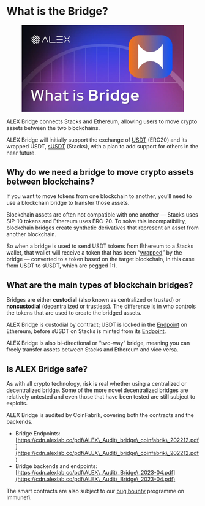# What is the Bridge?

<figure><img src="../.gitbook/assets/image (1) (1) (1).png" alt=""><figcaption></figcaption></figure>

ALEX Bridge connects Stacks and Ethereum, allowing users to move crypto assets between the two blockchains.

ALEX Bridge will initially support the exchange of [USDT](https://etherscan.io/token/0xdac17f958d2ee523a2206206994597c13d831ec7) (ERC20) and its wrapped USDT, [sUSDT](https://explorer.hiro.so/txid/0xa4157b445d284951436706e2e9f1b5819e48526c8ef363f93df38c461d8a3192?chain=mainnet) (Stacks), with a plan to add support for others in the near future.

## Why do we need a bridge to move crypto assets between blockchains? <a href="#cdf8" id="cdf8"></a>

If you want to move tokens from one blockchain to another, you’ll need to use a blockchain bridge to transfer those assets.

Blockchain assets are often not compatible with one another — Stacks uses SIP-10 tokens and Ethereum uses ERC-20. To solve this incompatibility, blockchain bridges create synthetic derivatives that represent an asset from another blockchain.

So when a bridge is used to send USDT tokens from Ethereum to a Stacks wallet, that wallet will receive a token that has been “[wrapped](https://www.coindesk.com/learn/what-are-wrapped-tokens/)” by the bridge — converted to a token based on the target blockchain, in this case from USDT to sUSDT, which are pegged 1:1.

## What are the main types of blockchain bridges? <a href="#2393" id="2393"></a>

Bridges are either **custodial** (also known as centralized or trusted) or **noncustodial** (decentralized or trustless). The difference is in who controls the tokens that are used to create the bridged assets.

ALEX Bridge is custodial by contract; USDT is locked in the [Endpoint](https://etherscan.io/address/0xfd9f795b4c15183bdba83da08da02d5f9536748f) on Ethereum, before sUSDT on Stacks is minted from its [Endpoint](https://explorer.hiro.so/txid/0x793b2b74764bd1776a5ffdeaad10ede8d93a5a62b6bef4f745921e2e55506211?chain=mainnet).

ALEX Bridge is also bi-directional or “two-way” bridge, meaning you can freely transfer assets between Stacks and Ethereum and vice versa.

## Is ALEX Bridge safe? <a href="#caef" id="caef"></a>

As with all crypto technology, risk is real whether using a centralized or decentralized bridge. Some of the more novel decentralized bridges are relatively untested and even those that have been tested are still subject to exploits.

ALEX Bridge is audited by CoinFabrik, covering both the contracts and the backends.

* Bridge Endpoints: [https://cdn.alexlab.co/pdf/ALEX\_Audit\_bridge\_coinfabrik\_202212.pdf](https://cdn.alexlab.co/pdf/ALEX\_Audit\_bridge\_coinfabrik\_202212.pdf)
* Bridge backends and endpoints: [https://cdn.alexlab.co/pdf/ALEX\_Audit\_Bridge\_2023-04.pdf](https://cdn.alexlab.co/pdf/ALEX\_Audit\_Bridge\_2023-04.pdf)

The smart contracts are also subject to our [bug bounty](https://immunefi.com/bounty/alex/) programme on Immunefi.
